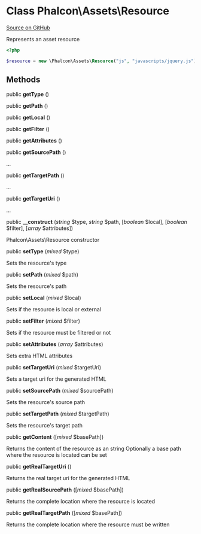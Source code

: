 # Class **Phalcon\\Assets\\Resource**

<a href="https://github.com/phalcon/cphalcon/blob/master/phalcon/assets/resource.zep" class="btn btn-default btn-sm">Source on GitHub</a>

Represents an asset resource

```php
<?php

$resource = new \Phalcon\Assets\Resource("js", "javascripts/jquery.js");

```

## Methods
public  **getType** ()

public  **getPath** ()

public  **getLocal** ()

public  **getFilter** ()

public  **getAttributes** ()

public  **getSourcePath** ()

...

public  **getTargetPath** ()

...

public  **getTargetUri** ()

...

public  **__construct** (*string* $type, *string* $path, [*boolean* $local], [*boolean* $filter], [*array* $attributes])

Phalcon\\Assets\\Resource constructor

public  **setType** (*mixed* $type)

Sets the resource's type

public  **setPath** (*mixed* $path)

Sets the resource's path

public  **setLocal** (*mixed* $local)

Sets if the resource is local or external

public  **setFilter** (*mixed* $filter)

Sets if the resource must be filtered or not

public  **setAttributes** (*array* $attributes)

Sets extra HTML attributes

public  **setTargetUri** (*mixed* $targetUri)

Sets a target uri for the generated HTML

public  **setSourcePath** (*mixed* $sourcePath)

Sets the resource's source path

public  **setTargetPath** (*mixed* $targetPath)

Sets the resource's target path

public  **getContent** ([*mixed* $basePath])

Returns the content of the resource as an string
Optionally a base path where the resource is located can be set

public  **getRealTargetUri** ()

Returns the real target uri for the generated HTML

public  **getRealSourcePath** ([*mixed* $basePath])

Returns the complete location where the resource is located

public  **getRealTargetPath** ([*mixed* $basePath])

Returns the complete location where the resource must be written

